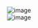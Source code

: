 ![image](https://user-images.githubusercontent.com/67637716/219946129-01501518-5568-48a0-9bee-d83dab30edd5.png)  
![image](https://user-images.githubusercontent.com/67637716/219946166-1ec1dc9f-971d-42ea-b954-e6d3b791bf16.png)  

